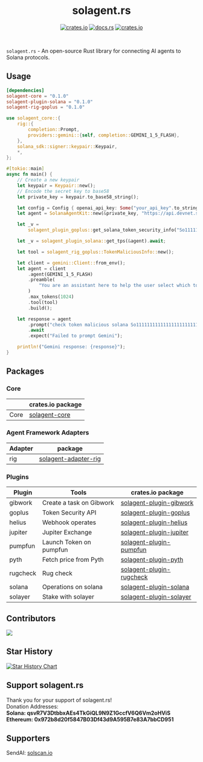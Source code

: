 <div align="center">

# solagent.rs   
  [<img alt="crates.io" src="https://img.shields.io/crates/v/solagent?style=for-the-badge&logo=rust">](https://crates.io/crates/solagent)
  [<img alt="docs.rs" src="https://img.shields.io/docsrs/solagent?style=for-the-badge&logo=docs.rs">](https://docs.rs/solagent)
  [<img alt="crates.io" src="https://img.shields.io/crates/d/solagent?style=for-the-badge&logo=rust">](https://crates.io/crates/solagent)
</div>

</br>

`solagent.rs` - An open-source Rust library for connecting AI agents to Solana protocols. 

## Usage
```toml
[dependencies]
solagent-core = "0.1.0"
solagent-plugin-solana = "0.1.0"
solagent-rig-goplus = "0.1.0"
```
```rust
use solagent_core::{
    rig::{
        completion::Prompt,
        providers::gemini::{self, completion::GEMINI_1_5_FLASH},
    },
    solana_sdk::signer::keypair::Keypair,
    *,
};

#[tokio::main]
async fn main() {
    // Create a new keypair
    let keypair = Keypair::new();
    // Encode the secret key to base58
    let private_key = keypair.to_base58_string();

    let config = Config { openai_api_key: Some("your_api_key".to_string()), ..Default::default() };
    let agent = SolanaAgentKit::new(&private_key, "https://api.devnet.solana.com", config);

    let _v =
        solagent_plugin_goplus::get_solana_token_security_info("So11111111111111111111111111111111111111112").await;

    let _v = solagent_plugin_solana::get_tps(&agent).await;

    let tool = solagent_rig_goplus::TokenMaliciousInfo::new();

    let client = gemini::Client::from_env();
    let agent = client
        .agent(GEMINI_1_5_FLASH)
        .preamble(
            "You are an assistant here to help the user select which tool is most appropriate to perform operations.",
        )
        .max_tokens(1024)
        .tool(tool)
        .build();

    let response = agent
        .prompt("check token malicious solana So11111111111111111111111111111111111111112")
        .await
        .expect("Failed to prompt Gemini");

    println!("Gemini response: {response}");
}
```

## Packages
### Core
|  | crates.io package |
| --- | --- |
| Core | [solagent-core](https://crates.io/crates/solagent-core) |

### Agent Framework Adapters
| Adapter | package |
| --- | --- |
| rig | [solagent-adapter-rig](./solagent-adapters/rig/) | 


### Plugins
| Plugin | Tools | crates.io package |
| --- | --- | --- |
| gibwork | Create a task on Gibwork | [solagent-plugin-gibwork](https://crates.io/crates/solagent-plugin-gibwork) |
| goplus | Token Security API | [solagent-plugin-goplus](https://crates.io/crates/solagent-plugin-goplus) |
| helius | Webhook operates  | [solagent-plugin-helius](https://crates.io/crates/solagent-plugin-helius) |
| jupiter | Jupiter Exchange  | [solagent-plugin-jupiter](https://crates.io/crates/solagent-plugin-jupiter) |
| pumpfun | Launch Token on pumpfun  | [solagent-plugin-pumpfun](https://crates.io/crates/solagent-plugin-pumpfun) |
| pyth | Fetch price from Pyth  | [solagent-plugin-pyth](https://crates.io/crates/solagent-plugin-pyth) |
| rugcheck | Rug check | [solagent-plugin-rugcheck](https://crates.io/crates/solagent-plugin-rugcheck) |
| solana | Operations on solana | [solagent-plugin-solana](https://crates.io/crates/solagent-plugin-solana) |
| solayer | Stake with solayer | [solagent-plugin-solayer](https://crates.io/crates/solagent-plugin-solayer) |
 

## Contributors

<a href="https://github.com/zTgx/solagent.rs/graphs/contributors">
  <img src="https://contrib.rocks/image?repo=zTgx/solagent.rs" />
</a>

## Star History

[![Star History Chart](https://api.star-history.com/svg?repos=zTgx/solagent.rs&type=Date)](https://star-history.com/#zTgx/solagent.rs&Date)

## Support solagent.rs
Thank you for your support of solagent.rs!   
Donation Addresses:  
**Solana: qsvR7V3DtbbxAEs4TkGiQL9N9Z1GccfV6Q6Vm2oHViS**  
**Ethereum: 0x972b8d20f5847B03Df43d9A595B7e83A7bbCD951**  

## Supporters  
SendAI: [solscan.io](https://solscan.io/tx/nf3B1zaTZcLuCLVTkLFHuTqjVjLUwXHkCnN3Tdm7PHSDunjJD6tZHYHgijJKbCcchHaxVYWM4uEgieQyLjRBCR4)  

